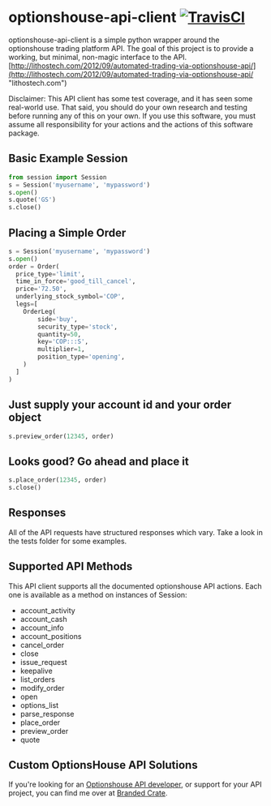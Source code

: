 # optionshouse-api-client [![TravisCI][travis-img-url]][travis-ci-url]

[travis-img-url]: https://travis-ci.org/stevecrozz/optionshouse-api-client.svg?branch=master
[travis-ci-url]: http://travis-ci.org/stevecrozz/optionshouse-api-client

optionshouse-api-client is a simple python wrapper around the optionshouse
trading platform API. The goal of this project is to provide a working, but
minimal, non-magic interface to the API.
[http://lithostech.com/2012/09/automated-trading-via-optionshouse-api/](http://lithostech.com/2012/09/automated-trading-via-optionshouse-api/ "lithostech.com")

Disclaimer:
This API client has some test coverage, and it has seen some real-world
use. That said, you should do your own research and testing before
running any of this on your own. If you use this software, you must
assume all responsibility for your actions and the actions of this
software package.

## Basic Example Session
```python
from session import Session
s = Session('myusername', 'mypassword')
s.open()
s.quote('GS')
s.close()
```

## Placing a Simple Order
```python
s = Session('myusername', 'mypassword')
s.open()
order = Order(
  price_type='limit',
  time_in_force='good_till_cancel',
  price='72.50',
  underlying_stock_symbol='COP',
  legs=[
    OrderLeg(
        side='buy',
        security_type='stock',
        quantity=50,
        key='COP:::S',
        multiplier=1,
        position_type='opening',
    )
  ]
)
```

## Just supply your account id and your order object
```python
s.preview_order(12345, order)
```

## Looks good? Go ahead and place it
```python
s.place_order(12345, order)
s.close()
```

## Responses
All of the API requests have structured responses which vary. Take a look in
the tests folder for some examples.

## Supported API Methods
This API client supports all the documented optionshouse API actions. Each one is available as a method on instances of Session:

* account_activity
* account_cash
* account_info
* account_positions
* cancel_order
* close
* issue_request
* keepalive
* list_orders
* modify_order
* open
* options_list
* parse_response
* place_order
* preview_order
* quote

## Custom OptionsHouse API Solutions
If you're looking for an [Optionshouse API developer](http://www.brandedcrate.com/optionshouse-api-developer/),
or support for your API project, you can find me over at [Branded Crate](http://www.brandedcrate.com).
